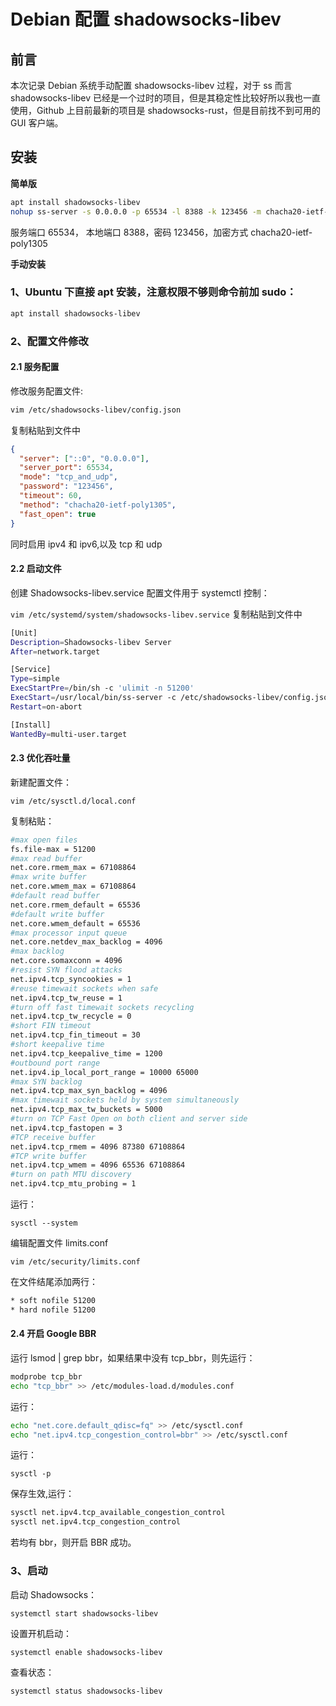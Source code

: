 # Debian 配置 shadowsocks-libev

## 前言

本次记录 Debian 系统手动配置 shadowsocks-libev 过程，对于 ss 而言 shadowsocks-libev 已经是一个过时的项目，但是其稳定性比较好所以我也一直使用，Github 上目前最新的项目是 shadowsocks-rust，但是目前找不到可用的 GUI 客户端。

## 安装

**简单版**

```sh
apt install shadowsocks-libev
nohup ss-server -s 0.0.0.0 -p 65534 -l 8388 -k 123456 -m chacha20-ietf-poly1305 &
```

服务端口 65534， 本地端口 8388，密码 123456，加密方式 chacha20-ietf-poly1305

**手动安装**

### 1、Ubuntu 下直接 apt 安装，注意权限不够则命令前加 sudo：

```sh
apt install shadowsocks-libev
```

### 2、配置文件修改

#### 2.1 服务配置

修改服务配置文件:

```sh
vim /etc/shadowsocks-libev/config.json
```

复制粘贴到文件中

```json
{
  "server": ["::0", "0.0.0.0"],
  "server_port": 65534,
  "mode": "tcp_and_udp",
  "password": "123456",
  "timeout": 60,
  "method": "chacha20-ietf-poly1305",
  "fast_open": true
}
```

同时启用 ipv4 和 ipv6,以及 tcp 和 udp

#### 2.2 启动文件

创建 Shadowsocks-libev.service 配置文件用于 systemctl 控制：

`vim /etc/systemd/system/shadowsocks-libev.service`
复制粘贴到文件中

```sh
[Unit]
Description=Shadowsocks-libev Server
After=network.target

[Service]
Type=simple
ExecStartPre=/bin/sh -c 'ulimit -n 51200'
ExecStart=/usr/local/bin/ss-server -c /etc/shadowsocks-libev/config.json
Restart=on-abort

[Install]
WantedBy=multi-user.target
```

#### 2.3 优化吞吐量

新建配置文件：

`vim /etc/sysctl.d/local.conf`

复制粘贴：

```sh
#max open files
fs.file-max = 51200
#max read buffer
net.core.rmem_max = 67108864
#max write buffer
net.core.wmem_max = 67108864
#default read buffer
net.core.rmem_default = 65536
#default write buffer
net.core.wmem_default = 65536
#max processor input queue
net.core.netdev_max_backlog = 4096
#max backlog
net.core.somaxconn = 4096
#resist SYN flood attacks
net.ipv4.tcp_syncookies = 1
#reuse timewait sockets when safe
net.ipv4.tcp_tw_reuse = 1
#turn off fast timewait sockets recycling
net.ipv4.tcp_tw_recycle = 0
#short FIN timeout
net.ipv4.tcp_fin_timeout = 30
#short keepalive time
net.ipv4.tcp_keepalive_time = 1200
#outbound port range
net.ipv4.ip_local_port_range = 10000 65000
#max SYN backlog
net.ipv4.tcp_max_syn_backlog = 4096
#max timewait sockets held by system simultaneously
net.ipv4.tcp_max_tw_buckets = 5000
#turn on TCP Fast Open on both client and server side
net.ipv4.tcp_fastopen = 3
#TCP receive buffer
net.ipv4.tcp_rmem = 4096 87380 67108864
#TCP write buffer
net.ipv4.tcp_wmem = 4096 65536 67108864
#turn on path MTU discovery
net.ipv4.tcp_mtu_probing = 1
```

运行：

`sysctl --system`

编辑配置文件 limits.conf

`vim /etc/security/limits.conf`

在文件结尾添加两行：

```sh
* soft nofile 51200
* hard nofile 51200
```

#### 2.4 开启 Google BBR

运行 lsmod | grep bbr，如果结果中没有 tcp_bbr，则先运行：

```sh
modprobe tcp_bbr
echo "tcp_bbr" >> /etc/modules-load.d/modules.conf
```

运行：

```sh
echo "net.core.default_qdisc=fq" >> /etc/sysctl.conf
echo "net.ipv4.tcp_congestion_control=bbr" >> /etc/sysctl.conf
```

运行：

`sysctl -p`

保存生效,运行：

```sh
sysctl net.ipv4.tcp_available_congestion_control
sysctl net.ipv4.tcp_congestion_control
```

若均有 bbr，则开启 BBR 成功。

### 3、启动

启动 Shadowsocks：

`systemctl start shadowsocks-libev`

设置开机启动：

`systemctl enable shadowsocks-libev`

查看状态：

`systemctl status shadowsocks-libev`
